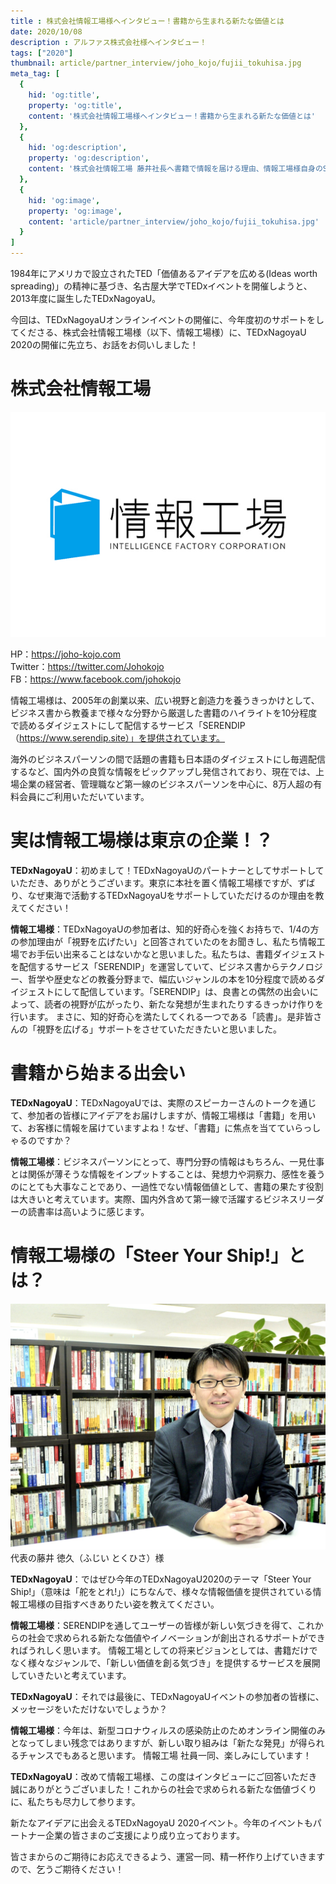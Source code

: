 ```yaml
---
title : 株式会社情報工場様へインタビュー！書籍から生まれる新たな価値とは
date: 2020/10/08
description : アルファス株式会社様へインタビュー！
tags: ["2020"]
thumbnail: article/partner_interview/joho_kojo/fujii_tokuhisa.jpg
meta_tag: [
  {
    hid: 'og:title',
    property: 'og:title',
    content: '株式会社情報工場様へインタビュー！書籍から生まれる新たな価値とは'
  },
  {
    hid: 'og:description',
    property: 'og:description',
    content: '株式会社情報工場 藤井社長へ書籍で情報を届ける理由、情報工場様自身のSteer Your Ship について伺いました。'
  },
  {
    hid: 'og:image',
    property: 'og:image',
    content: 'article/partner_interview/joho_kojo/fujii_tokuhisa.jpg'
  }
]
---
```

1984年にアメリカで設立されたTED「価値あるアイデアを広める(Ideas worth spreading)」の精神に基づき、名古屋大学でTEDxイベントを開催しようと、2013年度に誕生したTEDxNagoyaU。

今回は、TEDxNagoyaUオンラインイベントの開催に、今年度初のサポートをしてくださる、株式会社情報工場様（以下、情報工場様）に、TEDxNagoyaU 2020の開催に先立ち、お話をお伺いしました！

# 株式会社情報工場
![株式会社情報工場 ロゴ](article/partner_interview/joho_kojo/logo.jpg)

HP：https://joho-kojo.com  
Twitter：https://twitter.com/Johokojo  
FB：https://www.facebook.com/johokojo

情報工場様は、2005年の創業以来、広い視野と創造力を養うきっかけとして、ビジネス書から教養まで様々な分野から厳選した書籍のハイライトを10分程度で読めるダイジェストにして配信するサービス「SERENDIP（https://www.serendip.site）」を提供されています。

海外のビジネスパーソンの間で話題の書籍も日本語のダイジェストにし毎週配信するなど、国内外の良質な情報をピックアップし発信されており、現在では、上場企業の経営者、管理職など第一線のビジネスパーソンを中心に、8万人超の有料会員にご利用いただいています。
 
# 実は情報工場様は東京の企業！？
__TEDxNagoyaU__：初めまして！TEDxNagoyaUのパートナーとしてサポートしていただき、ありがとうございます。東京に本社を置く情報工場様ですが、ずばり、なぜ東海で活動するTEDxNagoyaUをサポートしていただけるのか理由を教えてください！

__情報工場様__：TEDxNagoyaUの参加者は、知的好奇心を強くお持ちで、1/4の方の参加理由が「視野を広げたい」と回答されていたのをお聞きし、私たち情報工場でお手伝い出来ることはないかなと思いました。私たちは、書籍ダイジェストを配信するサービス「SERENDIP」を運営していて、ビジネス書からテクノロジー、哲学や歴史などの教養分野まで、幅広いジャンルの本を10分程度で読めるダイジェストにして配信しています。「SERENDIP」は、良書との偶然の出会いによって、読者の視野が広がったり、新たな発想が生まれたりするきっかけ作りを行います。
まさに、知的好奇心を満たしてくれる一つである「読書」。是非皆さんの「視野を広げる」サポートをさせていただきたいと思いました。

# 書籍から始まる出会い
__TEDxNagoyaU__：TEDxNagoyaUでは、実際のスピーカーさんのトークを通じて、参加者の皆様にアイデアをお届けしますが、情報工場様は「書籍」を用いて、お客様に情報を届けていますよね！なぜ、「書籍」に焦点を当てていらっしゃるのですか？

__情報工場様__：ビジネスパーソンにとって、専門分野の情報はもちろん、一見仕事とは関係が薄そうな情報をインプットすることは、発想力や洞察力、感性を養うのにとても大事なことであり、一過性でない情報価値として、書籍の果たす役割は大きいと考えています。実際、国内外含めて第一線で活躍するビジネスリーダーの読書率は高いように感じます。

# 情報工場様の「Steer Your Ship!」とは？
![代表の藤井 徳久（ふじい とくひさ）様](article/partner_interview/joho_kojo/fujii_tokuhisa.jpg)
代表の藤井 徳久（ふじい とくひさ）様

__TEDxNagoyaU__：ではぜひ今年のTEDxNagoyaU2020のテーマ「Steer Your Ship!」（意味は「舵をとれ!」）にちなんで、様々な情報価値を提供されている情報工場様の目指すべきありたい姿を教えてください。

__情報工場様__：SERENDIPを通してユーザーの皆様が新しい気づきを得て、これからの社会で求められる新たな価値やイノベーションが創出されるサポートができればうれしく思います。
情報工場としての将来ビジョンとしては、書籍だけでなく様々なジャンルで、「新しい価値を創る気づき」を提供するサービスを展開していきたいと考えています。
 

__TEDxNagoyaU__：それでは最後に、TEDxNagoyaUイベントの参加者の皆様に、メッセージをいただけないでしょうか？

__情報工場様__：今年は、新型コロナウィルスの感染防止のためオンライン開催のみとなってしまい残念ではありますが、新しい取り組みは「新たな発見」が得られるチャンスでもあると思います。
情報工場 社員一同、楽しみにしています！
 
 
__TEDxNagoyaU__：改めて情報工場様、この度はインタビューにご回答いただき誠にありがとうございました！これからの社会で求められる新たな価値づくりに、私たちも尽力して参ります。

新たなアイデアに出会えるTEDxNagoyaU 2020イベント。今年のイベントもパートナー企業の皆さまのご支援により成り立っております。

皆さまからのご期待にお応えできるよう、運営一同、精一杯作り上げていきますので、乞うご期待ください！
 
